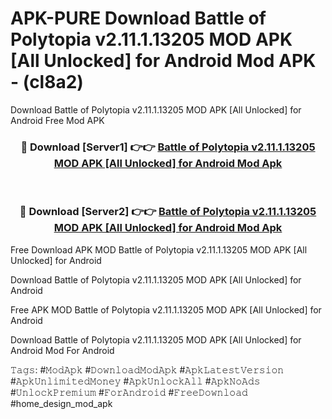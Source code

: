 # APK-PURE Download Battle of Polytopia v2.11.1.13205 MOD APK [All Unlocked] for Android Mod APK - (cl8a2)
Download Battle of Polytopia v2.11.1.13205 MOD APK [All Unlocked] for Android Free Mod APK

<div align="center">
<h3>🔴 Download [Server1] 👉👉 <a href="https://apk-comot.site?title=Battle_of_Polytopia_v2.11.1.13205_MOD_APK_[All_Unlocked]_for_Android">Battle of Polytopia v2.11.1.13205 MOD APK [All Unlocked] for Android Mod Apk</a></h3><br>

<h3>🔴 Download [Server2] 👉👉 <a href="https://apk-comot.site?title=Battle_of_Polytopia_v2.11.1.13205_MOD_APK_[All_Unlocked]_for_Android">Battle of Polytopia v2.11.1.13205 MOD APK [All Unlocked] for Android Mod Apk</a></h3>
</div>


Free Download APK MOD Battle of Polytopia v2.11.1.13205 MOD APK [All Unlocked] for Android

Download Battle of Polytopia v2.11.1.13205 MOD APK [All Unlocked] for Android 

Free APK MOD Battle of Polytopia v2.11.1.13205 MOD APK [All Unlocked] for Android 

Download Battle of Polytopia v2.11.1.13205 MOD APK [All Unlocked] for Android Mod For Android

𝚃𝚊𝚐𝚜: #𝙼𝚘𝚍𝙰𝚙𝚔 #𝙳𝚘𝚠𝚗𝚕𝚘𝚊𝚍𝙼𝚘𝚍𝙰𝚙𝚔 #𝙰𝚙𝚔𝙻𝚊𝚝𝚎𝚜𝚝𝚅𝚎𝚛𝚜𝚒𝚘𝚗 #𝙰𝚙𝚔𝚄𝚗𝚕𝚒𝚖𝚒𝚝𝚎𝚍𝙼𝚘𝚗𝚎𝚢 #𝙰𝚙𝚔𝚄𝚗𝚕𝚘𝚌𝚔𝙰𝚕𝚕 #𝙰𝚙𝚔𝙽𝚘𝙰𝚍𝚜 #𝚄𝚗𝚕𝚘𝚌𝚔𝙿𝚛𝚎𝚖𝚒𝚞𝚖 #𝙵𝚘𝚛𝙰𝚗𝚍𝚛𝚘𝚒𝚍 #𝙵𝚛𝚎𝚎𝙳𝚘𝚠𝚗𝚕𝚘𝚊𝚍 #home_design_mod_apk